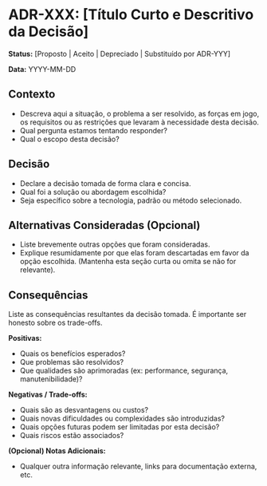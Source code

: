 # ADR-XXX: [Título Curto e Descritivo da Decisão]

**Status:** [Proposto | Aceito | Depreciado | Substituído por ADR-YYY]

**Data:** YYYY-MM-DD

## Contexto

* Descreva aqui a situação, o problema a ser resolvido, as forças em jogo, os requisitos ou as restrições que levaram à necessidade desta decisão.
* Qual pergunta estamos tentando responder?
* Qual o escopo desta decisão?

## Decisão

* Declare a decisão tomada de forma clara e concisa.
* Qual foi a solução ou abordagem escolhida?
* Seja específico sobre a tecnologia, padrão ou método selecionado.

## Alternativas Consideradas (Opcional)

* Liste brevemente outras opções que foram consideradas.
* Explique resumidamente por que elas foram descartadas em favor da opção escolhida. (Mantenha esta seção curta ou omita se não for relevante).

## Consequências

Liste as consequências resultantes da decisão tomada. É importante ser honesto sobre os trade-offs.

**Positivas:**

* Quais os benefícios esperados?
* Que problemas são resolvidos?
* Que qualidades são aprimoradas (ex: performance, segurança, manutenibilidade)?

**Negativas / Trade-offs:**

* Quais são as desvantagens ou custos?
* Quais novas dificuldades ou complexidades são introduzidas?
* Quais opções futuras podem ser limitadas por esta decisão?
* Quais riscos estão associados?

**(Opcional) Notas Adicionais:**

* Qualquer outra informação relevante, links para documentação externa, etc.
